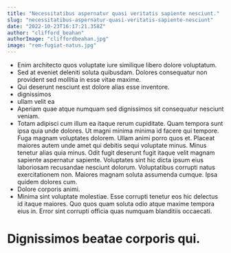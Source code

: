 ```yaml
---
title: "Necessitatibus aspernatur quasi veritatis sapiente nesciunt."
slug: "necessitatibus-aspernatur-quasi-veritatis-sapiente-nesciunt"
date: "2022-10-23T16:17:21.358Z"
author: "clifford_beahan"
authorImage: "cliffordbeahan.jpg"
image: "rem-fugiat-natus.jpg"
---
```

- Enim architecto quos voluptate iure similique libero dolore voluptatum.
- Sed at eveniet deleniti soluta quibusdam. Dolores consequatur non provident sed mollitia in esse vitae maxime.
- Qui deserunt nesciunt est dolore alias esse inventore.
- dignissimos
- ullam velit ea
- Aperiam quae atque numquam sed dignissimos sit consequatur nesciunt veniam.
- Totam adipisci cum illum ea itaque rerum cupiditate. Quam tempora sunt ipsa quia unde dolores. Ut magni minima minima id facere qui tempore.
Fuga magnam voluptates dolorem. Ullam animi porro quos et. Placeat maiores autem unde amet qui debitis sequi voluptate minus. Minus tenetur alias quia minus.
Odit fugit deserunt fugit itaque velit magnam sapiente aspernatur sapiente. Voluptates sint hic dicta ipsum eius laboriosam recusandae nesciunt dolorum. Voluptatibus corrupti natus exercitationem non. Maiores magnam soluta assumenda cumque. Ipsa quidem dolores cum.
- Dolore corporis animi.
- Minima sint voluptate molestiae. Esse corrupti tenetur eos hic delectus id itaque maiores. Quo quos quam soluta odio atque maxime tempora eius in. Error sint corrupti officia quas numquam blanditiis occaecati.
# Dignissimos beatae corporis qui.